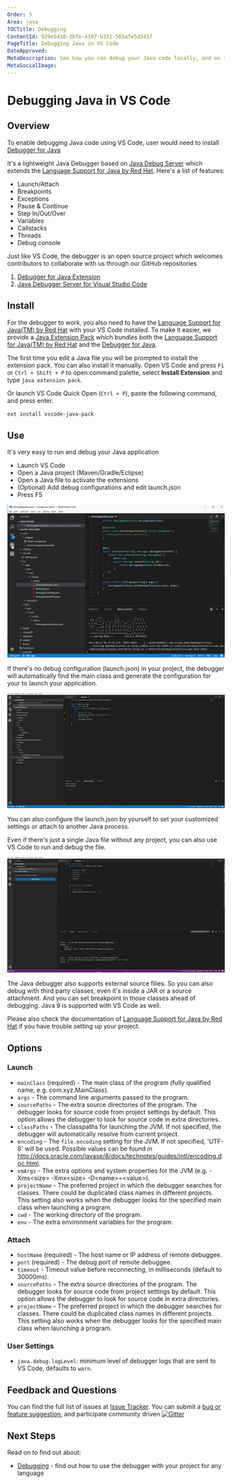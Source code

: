 ```yaml
---
Order: 5
Area: java
TOCTitle: Debugging
ContentId: 929e5410-3bfe-4107-b331-565afe5d341f
PageTitle: Debugging Java in VS Code
DateApproved:
MetaDescription: See how you can debug your Java code locally, and on the cloud.
MetaSocialImage:
---
```

# Debugging Java in VS Code

## Overview
To enable debugging Java code using VS Code, user would need to install [Debugger for Java](https://marketplace.visualstudio.com/items?itemName=vscjava.vscode-java-debug)

It's a lightweight Java Debugger based on [Java Debug Server](https://github.com/Microsoft/java-debug) which extends the [Language Support for Java by Red Hat](https://marketplace.visualstudio.com/items?itemName=redhat.java). Here's a list of features:

- Launch/Attach
- Breakpoints
- Exceptions
- Pause & Continue
- Step In/Out/Over
- Variables
- Callstacks
- Threads
- Debug console

Just like VS Code, the debugger is an open source project which welcomes contributors to collaborate with us through our GitHub repositories
1. [Debugger for Java Extension](https://github.com/Microsoft/vscode-java-debug)
2. [Java Debugger Server for Visual Studio Code](https://github.com/Microsoft/java-debug)

## Install

For the debugger to work, you also need to have the [Language Support for Java(TM) by Red Hat](https://marketplace.visualstudio.com/items?itemName=redhat.java) with your VS Code installed. To make it easier, we provide a [Java Extension Pack](hhttps://marketplace.visualstudio.com/items?itemName=vscjava.vscode-java-pack) which bundles both the [Language Support for Java(TM) by Red Hat](https://marketplace.visualstudio.com/items?itemName=redhat.java) and the [Debugger for Java](https://marketplace.visualstudio.com/items?itemName=vscjava.vscode-java-debug).

The first time you edit a Java file you will be prompted to install the extension pack. You can also install it manually. Open VS Code and press `F1` or `Ctrl + Shift + P` to open command palette, select **Install Extension** and type `java extension pack`.

Or launch VS Code Quick Open (`Ctrl + P`), paste the following command, and press enter.
```bash
ext install vscode-java-pack
```

## Use
It's very easy to run and debug your Java application
- Launch VS Code
- Open a Java project (Maven/Gradle/Eclipse)
- Open a Java file to activate the extensions
- (Optional) Add debug configurations and edit launch.json
- Press F5

![Java Debugging](images/java-debug.gif)

If there's no debug configuration (launch.json) in your project, the debugger will automatically find the main class and generate the configuration for your to launch your application.

![Resolving Main Class](images/resolve-main.gif)

You can also configure the launch.json by yourself to set your customized settings or attach to another Java process.

Even if there's just a single Java file without any project, you can also use VS Code to run and debug the file.

![Debug Single File](images/single-file.gif)

The Java debugger also supports external source filies. So you can also debug with third party classes, even it's inside a JAR or a source attachment. And you can set breakpoint in those classes ahead of debugging. Java 9 is supported with VS Code as well.

Please also check the documentation of [Language Support for Java by Red Hat](https://marketplace.visualstudio.com/items?itemName=redhat.java) if you have trouble setting up your project.

## Options

### Launch

- `mainClass` (required) - The main class of the program (fully qualified name, e.g. com.xyz.MainClass).
- `args` - The command line arguments passed to the program.
- `sourcePaths` - The extra source directories of the program. The debugger looks for source code from project settings by default. This option allows the debugger to look for source code in extra directories.
- `classPaths` - The classpaths for launching the JVM. If not specified, the debugger will automatically resolve from current project.
- `encoding` - The `file.encoding` setting for the JVM. If not specified, 'UTF-8' will be used. Possible values can be found in http://docs.oracle.com/javase/8/docs/technotes/guides/intl/encoding.doc.html.
- `vmArgs` - The extra options and system properties for the JVM (e.g. -Xms\<size\> -Xmx\<size\> -D\<name\>=\<value\>).
- `projectName` - The preferred project in which the debugger searches for classes. There could be duplicated class names in different projects. This setting also works when the debugger looks for the specified main class when launching a program.
- `cwd` - The working directory of the program.
- `env` - The extra environment variables for the program.

### Attach

- `hostName` (required) - The host name or IP address of remote debuggee.
- `port` (required) - The debug port of remote debuggee.
- `timeout` - Timeout value before reconnecting, in milliseconds (default to 30000ms).
- `sourcePaths` - The extra source directories of the program. The debugger looks for source code from project settings by default. This option allows the debugger to look for source code in extra directories.
- `projectName` - The preferred project in which the debugger searches for classes. There could be duplicated class names in different projects. This setting also works when the debugger looks for the specified main class when launching a program.

### User Settings

- `java.debug.logLevel`: minimum level of debugger logs that are sent to VS Code, defaults to `warn`.

## Feedback and Questions
You can find the full list of issues at [Issue Tracker](https://github.com/Microsoft/vscode-java-debug/issues). You can submit a [bug or feature suggestion](https://github.com/Microsoft/vscode-java-debug/issues/new), and participate community driven [![Gitter](https://badges.gitter.im/Microsoft/vscode-java-debug.svg)](https://gitter.im/Microsoft/vscode-java-debug)

## Next Steps

Read on to find out about:

* [Debugging](/docs/editor/debugging.md) - find out how to use the debugger with your project for any language


